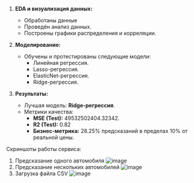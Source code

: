 1. **EDA и визуализация данных:**
   - Обработаны данные
   - Проведён анализ данных.
   - Построены графики распределения и корреляции.

3. **Моделирование:**
   - Обучены и протестированы следующие модели:
     - Линейная регрессия.
     - Lasso-регрессия.
     - ElasticNet-регрессия.
     - Ridge-регрессия.

4. **Результаты:**
   - Лучшая модель: **Ridge-регрессия**.
   - Метрики качества:
     - **MSE (Test):** 49532502404.32342.
     - **R2 (Test):** 0.82
     - **Бизнес-метрика:** 28.25% предсказаний в пределах 10% от реальной цены.


Скриншоты работы сервиса:
1. Предсказание одного автомобиля
![image](https://github.com/user-attachments/assets/2f916c2b-ea37-4096-947c-1c2a1d07c37f)
2. Предсказание нескольких автомобилей
![image](https://github.com/user-attachments/assets/2c39f5b2-78fd-4a5c-99d8-4916b55ef5b8)
3. Загрузка файла CSV
![image](https://github.com/user-attachments/assets/a5af0364-f5a4-4182-890f-b0878b8a77a6)


